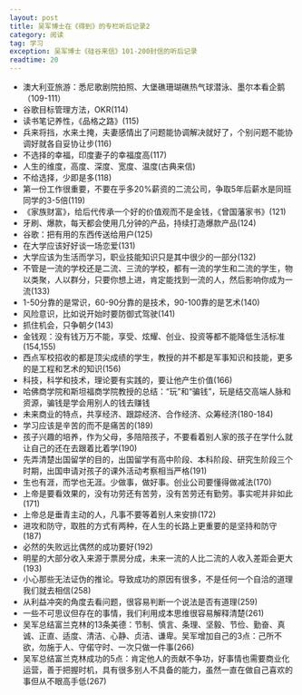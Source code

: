 ```yaml
---
layout: post
title: 吴军博士在《得到》的专栏听后记录2
category: 阅读
tag: 学习
exception: 吴军博士《硅谷来信》101-200封信的听后记录
readtime: 20
---
```


* 澳大利亚旅游：悉尼歌剧院拍照、大堡礁珊瑚礁热气球潜泳、墨尔本看企鹅（109-111）
* 谷歌目标管理方法，OKR(114)
* 读书笔记养性，《品格之路》(115)
* 兵来将挡，水来土掩，夫妻感情出了问题能协调解决就好了，个别问题不能协调好就各自妥协让步(116)
* 不选择的幸福，印度妻子的幸福度高(117)
* 人生的维度，高度、深度、宽度、温度(古典来信)
* 不给选择，少即是多(118)
* 第一份工作很重要，不要在乎多20%薪资的二流公司，争取5年后薪水是同班同学的3-5倍(119)
* 《家族财富》，给后代传承一个好的价值观而不是金钱，《曾国藩家书》(121)
* 牙刷、爆款，每天都会使用几分钟的产品，持续打造爆款产品(124)
* 谷歌：把有用的东西传送给用户(125)
* 在大学应该好好谈一场恋爱(131)
* 大学应该为生活而学习，职业技能知识只是其中很少的一部分(132)
* 不管是一流的学校还是二流、三流的学校，都有一流的学生和二流的学生，物以类聚，人以群分，只要你想上进，肯定能找到一流的人，然后影响你成为一流(133)
* 1-50分靠的是常识，60-90分靠的是技术，90-100靠的是艺术(140)
* 风险意识，比如说开始时要防御式驾驶(141)
* 抓住机会，只争朝夕(143)
* 金钱观：没有钱万万不能，享受、炫耀、创业、投资等都不能降低生活标准(154,155)
* 西点军校招收的都是顶尖成绩的学生，教授的并不都是军事知识和技能，更多的是工程和艺术的知识(156)
* 科技，科学和技术，理论要有实践的，要让他产生价值(166)
* 哈佛商学院和斯坦福商学院教授的总结：“玩”和“骗钱”，玩是结交高端人脉和资源，骗钱是学会用别人的钱去赚钱
* 未来商业的特点，共享经济、跟踪经济、合作经济、众筹经济(180-184)
* 学习应该是辛苦的而不是痛苦的(189)
* 孩子兴趣的培养，作为父母，多陪陪孩子，不要看着别人家的孩子在学什么就让自己的还在去跟着比着学(190)
* 先弄清楚出国留学的目的，出国留学有高中阶段、本科阶段、研究生阶段三个时期，出国申请对孩子的课外活动考察相当严格(191)
* 生也有涯，而学也无涯。少做事，做好事。创业公司要懂得做减法(170)
* 上帝是要看效果的，没有功劳还有苦劳，没有苦劳还有勤劳。事实呢并非如此(171)
* 上帝总是垂青主动的人，凡事不要等着别人来安排(172)
* 进攻和防守，取胜的方式有两种，在人生的长路上更重要的是坚持和防守(187)
* 必然的失败远比偶然的成功要好(192)
* 明星的大部分收入来源于票房分成，未来一流的人比二流的人收入差距会更大(193)
* 小心那些无法证伪的推论。导致成功的原因有很多，不是任何一个自洽的道理我们就去相信(258)
* 从利益冲突的角度去看问题，很容易判断一个说法是否有道理(259)
* 一些不可思议但存在的事情，我们利用成本思维很容易解释清楚(261)
* 吴军总结富兰克林的13条美德：节制、慎言、条理、坚毅、节俭、勤奋、真诚、正直、适度、清洁、心静、贞洁、谦卑。吴军增加自己的3点：己所不欲，勿施于人、守偌守时、一次只做一件事(266)
* 吴军总结富兰克林成功的5点：肯定他人的贡献不争功，好事情也需要商业化运营，善于把握时机，具有很多别人不具备的能力，虽然一直在做自己喜欢的事但从不眼高手低(267)